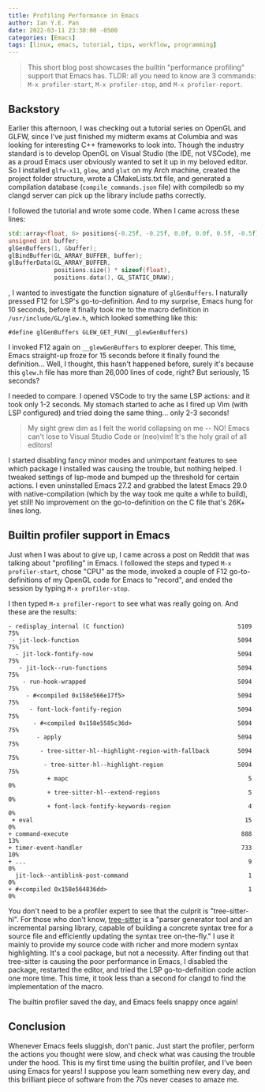 ```yaml
---
title: Profiling Performance in Emacs
author: Ian Y.E. Pan
date: 2022-03-11 23:30:00 -0500
categories: [Emacs]
tags: [linux, emacs, tutorial, tips, workflow, programming]
---
```


> This short blog post showcases the builtin "performance profiling"
> support that Emacs has. TLDR: all you need to know are 3 commands:
> `M-x profiler-start`, `M-x profiler-stop`, and `M-x
> profiler-report`.

## Backstory

Earlier this afternoon, I was checking out a tutorial series on OpenGL
and GLFW, since I've just finished my midterm exams at Columbia and
was looking for interesting C++ frameworks to look into. Though the
industry standard is to develop OpenGL on Visual Studio (the IDE, not
VSCode), me as a proud Emacs user obviously wanted to set it up in my
beloved editor. So I installed `glfw-x11`, `glew`, and `glut` on my
Arch machine, created the project folder structure, wrote a
CMakeLists.txt file, and generated a compilation database
(`compile_commands.json` file) with compiledb so my clangd server can
pick up the library include paths correctly.

I followed the tutorial and wrote some code. When I came
across these lines:

```cpp
std::array<float, 6> positions{-0.25f, -0.25f, 0.0f, 0.0f, 0.5f, -0.5f};
unsigned int buffer;
glGenBuffers(1, &buffer);
glBindBuffer(GL_ARRAY_BUFFER, buffer);
glBufferData(GL_ARRAY_BUFFER, 
             positions.size() * sizeof(float), 
             positions.data(), GL_STATIC_DRAW);
```

, I wanted to investigate the function signature of `glGenBuffers`. I
naturally pressed F12 for LSP's go-to-definition. And to my surprise,
Emacs hung for 10 seconds, before it finally took me to the macro
definition in `/usr/include/GL/glew.h`, which looked something like
this:

```
#define glGenBuffers GLEW_GET_FUN(__glewGenBuffers)
```

I invoked F12 again on `__glewGenBuffers` to explorer deeper. This
time, Emacs straight-up froze for 15 seconds before it finally found
the definition... Well, I thought, this hasn't happened before, surely
it's because this `glew.h` file has more than 26,000 lines of code,
right? But seriously, 15 seconds?

I needed to compare. I opened VSCode to try the same LSP actions: and
it took only 1-2 seconds. My stomach started to ache as I fired up Vim
(with LSP configured) and tried doing the same thing... only 2-3
seconds!

> My sight grew dim as I felt the world collapsing on me -- NO! Emacs
> can't lose to Visual Studio Code or (neo)vim! It's the holy grail of
> all editors!

I started disabling fancy minor modes and unimportant features to see
which package I installed was causing the trouble, but nothing
helped. I tweaked settings of lsp-mode and bumped up the threshold for
certain actions. I even uninstalled Emacs 27.2 and grabbed the latest
Emacs 29.0 with native-compilation (which by the way took me quite a
while to build), yet still! No improvement on the go-to-definition on
the C file that's 26K+ lines long.

## Builtin profiler support in Emacs

Just when I was about to give up, I came across a post on Reddit that
was talking about "profiling" in Emacs. I followed the steps and typed
`M-x profiler-start`, chose "CPU" as the mode, invoked a couple of F12
go-to-definitions of my OpenGL code for Emacs to "record", and ended
the session by typing `M-x profiler-stop`.

I then typed `M-x profiler-report` to see what was really going
on. And these are the results:

```text
- redisplay_internal (C function)                                5109  75%
 - jit-lock-function                                             5094  75%
  - jit-lock-fontify-now                                         5094  75%
   - jit-lock--run-functions                                     5094  75%
    - run-hook-wrapped                                           5094  75%
     - #<compiled 0x158e566e17f5>                                5094  75%
      - font-lock-fontify-region                                 5094  75%
       - #<compiled 0x158e5585c36d>                              5094  75%
        - apply                                                  5094  75%
         - tree-sitter-hl--highlight-region-with-fallback        5094  75%
          - tree-sitter-hl--highlight-region                     5094  75%
           + mapc                                                   5   0%
           + tree-sitter-hl--extend-regions                         5   0%
           + font-lock-fontify-keywords-region                      4   0%
 + eval                                                            15   0%
+ command-execute                                                 888  13%
+ timer-event-handler                                             733  10%
+ ...                                                               9   0%
  jit-lock--antiblink-post-command                                  1   0%
+ #<compiled 0x158e564836dd>                                        1   0%
```

You don't need to be a profiler expert to see that the culprit is
"tree-sitter-hl". For those who don't know,
[tree-sitter](https://tree-sitter.github.io/tree-sitter/) is a "parser
generator tool and an incremental parsing library, capable of building
a concrete syntax tree for a source file and efficiently updating the
syntax tree on-the-fly." I use it mainly to provide my source code
with richer and more modern syntax highlighting. It's a cool package,
but not a necessity. After finding out that tree-sitter is causing the
poor performance in Emacs, I disabled the package, restarted the
editor, and tried the LSP go-to-definition code action one more
time. This time, it took less than a second for clangd to find the
implementation of the macro.

The builtin profiler saved the day, and Emacs feels snappy once again!

## Conclusion

Whenever Emacs feels sluggish, don't panic. Just start the profiler,
perform the actions you thought were slow, and check what was causing
the trouble under the hood. This is my first time using the builtin
profiler, and I've been using Emacs for years! I suppose you learn
something new every day, and this brilliant piece of software from the
70s never ceases to amaze me.
